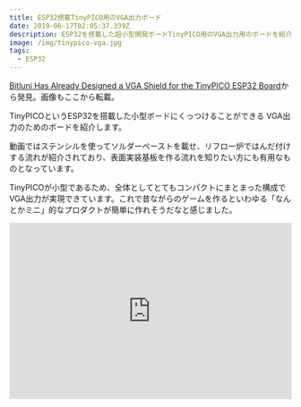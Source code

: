 ```yaml
---
title: ESP32搭載TinyPICO用のVGA出力ボード
date: 2019-06-17T02:05:37.339Z
description: ESP32を搭載した超小型開発ボードTinyPICO用のVGA出力用のボードを紹介します。
image: /img/tinypico-vga.jpg
tags:
  - ESP32
---
```

[Bitluni Has Already Designed a VGA Shield for the TinyPICO ESP32 Board](https://blog.hackster.io/bitluni-has-already-designed-a-vga-shield-for-the-tinypico-esp32-board-89be9b87c5f4)から発見。画像もここから転載。

TinyPICOというESP32を搭載した小型ボードにくっつけることができる VGA出力のためのボードを紹介します。

動画ではステンシルを使ってソルダーペーストを載せ、リフロー炉ではんだ付けする流れが紹介されており、表面実装基板を作る流れを知りたい方にも有用なものとなっています。

TinyPICOが小型であるため、全体としてとてもコンパクトにまとまった構成でVGA出力が実現できています。これで昔ながらのゲームを作るといわゆる「なんとかミニ」的なプロダクトが簡単に作れそうだなと感じました。

<iframe width="100%" height="315" src="https://www.youtube.com/embed/iGzUhgsmJL4" frameborder="0" allow="accelerometer; autoplay; encrypted-media; gyroscope; picture-in-picture" allowfullscreen></iframe>
